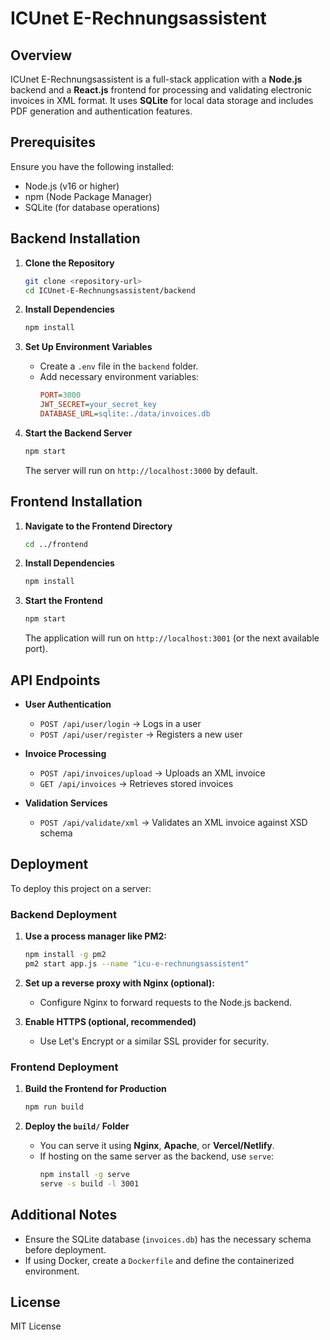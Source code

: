 # ICUnet E-Rechnungsassistent

## Overview
ICUnet E-Rechnungsassistent is a full-stack application with a **Node.js** backend and a **React.js** frontend for processing and validating electronic invoices in XML format. It uses **SQLite** for local data storage and includes PDF generation and authentication features.

## Prerequisites
Ensure you have the following installed:
- Node.js (v16 or higher)
- npm (Node Package Manager)
- SQLite (for database operations)

## Backend Installation

1. **Clone the Repository**
   ```sh
   git clone <repository-url>
   cd ICUnet-E-Rechnungsassistent/backend
   ```

2. **Install Dependencies**
   ```sh
   npm install
   ```

3. **Set Up Environment Variables**
   - Create a `.env` file in the `backend` folder.
   - Add necessary environment variables:
     ```ini
     PORT=3000
     JWT_SECRET=your_secret_key
     DATABASE_URL=sqlite:./data/invoices.db
     ```

4. **Start the Backend Server**
   ```sh
   npm start
   ```
   The server will run on `http://localhost:3000` by default.

## Frontend Installation

1. **Navigate to the Frontend Directory**
   ```sh
   cd ../frontend
   ```

2. **Install Dependencies**
   ```sh
   npm install
   ```

3. **Start the Frontend**
   ```sh
   npm start
   ```
   The application will run on `http://localhost:3001` (or the next available port).

## API Endpoints

- **User Authentication**
  - `POST /api/user/login` → Logs in a user
  - `POST /api/user/register` → Registers a new user

- **Invoice Processing**
  - `POST /api/invoices/upload` → Uploads an XML invoice
  - `GET /api/invoices` → Retrieves stored invoices

- **Validation Services**
  - `POST /api/validate/xml` → Validates an XML invoice against XSD schema

## Deployment
To deploy this project on a server:

### Backend Deployment

1. **Use a process manager like PM2:**
   ```sh
   npm install -g pm2
   pm2 start app.js --name "icu-e-rechnungsassistent"
   ```

2. **Set up a reverse proxy with Nginx (optional):**
   - Configure Nginx to forward requests to the Node.js backend.

3. **Enable HTTPS (optional, recommended)**
   - Use Let's Encrypt or a similar SSL provider for security.

### Frontend Deployment

1. **Build the Frontend for Production**
   ```sh
   npm run build
   ```

2. **Deploy the `build/` Folder**
   - You can serve it using **Nginx**, **Apache**, or **Vercel/Netlify**.
   - If hosting on the same server as the backend, use `serve`:
     ```sh
     npm install -g serve
     serve -s build -l 3001
     ```

## Additional Notes
- Ensure the SQLite database (`invoices.db`) has the necessary schema before deployment.
- If using Docker, create a `Dockerfile` and define the containerized environment.

## License
MIT License

